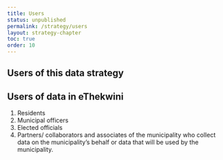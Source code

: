 ```yaml
---
title: Users
status: unpublished
permalink: /strategy/users
layout: strategy-chapter
toc: true
order: 10
---
```


## Users of this data strategy

## Users of data in eThekwini
1. Residents
2. Municipal officers
3. Elected officials
4. Partners/ collaborators and associates of the municipality who collect data on the municipality’s behalf or data that will be used by the municipality.
